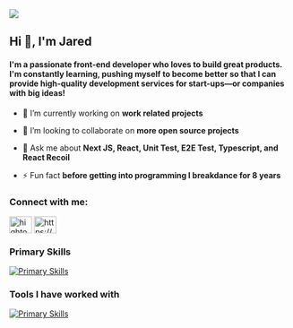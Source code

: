 <img src="https://www.notion.so/image/https%3A%2F%2Fmir-s3-cdn-cf.behance.net%2Fproject_modules%2Ffs%2F22b22287602523.5dbd29081561d.gif?table=block&id=ffd1e714-db4f-41d6-a170-b027b738bef7&spaceId=65994e00-375b-4566-ba93-c12ca2a06636&userId=8ab73d9d-b809-48fc-ba3a-40e2d255c9e5&cache=v2"/>

## Hi 👋, I'm Jared

<h4>
I'm a passionate front-end developer who loves to build great products. I'm constantly learning, pushing myself to become better so that I can provide high-quality development services for start-ups—or companies with big ideas!
</h4>


- 🔭 I’m currently working on **work related projects**

- 👯 I’m looking to collaborate on **more open source projects**

- 💬 Ask me about **Next JS, React, Unit Test, E2E Test, Typescript, and React Recoil**

- ⚡ Fun fact **before getting into programming I breakdance for 8 years**

<h3 align="left">Connect with me:</h3>
<p align="left">
<a href="https://twitter.com/hightoweratmwi" target="blank"><img align="center" src="https://raw.githubusercontent.com/rahuldkjain/github-profile-readme-generator/master/src/images/icons/Social/twitter.svg" alt="hightoweratmwi" height="30" width="40" /></a>
<a href="https://linkedin.com/in/https://www.linkedin.com/in/jared-hightower-835493141/" target="blank"><img align="center" src="https://raw.githubusercontent.com/rahuldkjain/github-profile-readme-generator/master/src/images/icons/Social/linked-in-alt.svg" alt="https://www.linkedin.com/in/jared-hightower-835493141/" height="30" width="40" /></a>
</p>

### Primary Skills

[![Primary Skills](https://skillicons.dev/icons?i=js,ts,react,nextjs,figma,solidity,jest,vscode,git,styledcomponents,vercel,github)](https://skillicons.dev)

### Tools I have worked with
[![Primary Skills](https://skillicons.dev/icons?i=angular,azure,firebase,python,gcp,materialui,tailwind,emotion,gitlab,graphql)](https://skillicons.dev)

